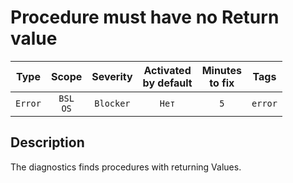 # Procedure must have no Return value

| Type | Scope | Severity | Activated<br/>by default | Minutes<br/>to fix | Tags |
| :-: | :-: | :-: | :-: | :-: | :-: |
| `Error` | `BSL`<br/>`OS` | `Blocker` | `Нет` | `5` | `error` |


## <TODO PARAMS>

## Description

The diagnostics finds procedures with returning Values.
